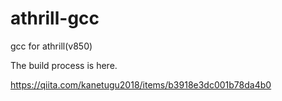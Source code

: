 # athrill-gcc
gcc for athrill(v850)

The build process is here.

https://qiita.com/kanetugu2018/items/b3918e3dc001b78da4b0
